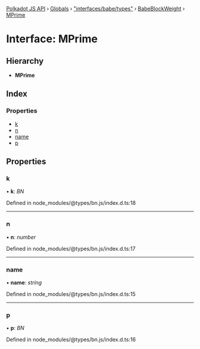 [Polkadot JS API](../README.md) › [Globals](../globals.md) › ["interfaces/babe/types"](../modules/_interfaces_babe_types_.md) › [BabeBlockWeight](_interfaces_babe_types_.babeblockweight.md) › [MPrime](_interfaces_babe_types_.babeblockweight.mprime.md)

# Interface: MPrime

## Hierarchy

* **MPrime**

## Index

### Properties

* [k](_interfaces_babe_types_.babeblockweight.mprime.md#k)
* [n](_interfaces_babe_types_.babeblockweight.mprime.md#n)
* [name](_interfaces_babe_types_.babeblockweight.mprime.md#name)
* [p](_interfaces_babe_types_.babeblockweight.mprime.md#p)

## Properties

###  k

• **k**: *BN*

Defined in node_modules/@types/bn.js/index.d.ts:18

___

###  n

• **n**: *number*

Defined in node_modules/@types/bn.js/index.d.ts:17

___

###  name

• **name**: *string*

Defined in node_modules/@types/bn.js/index.d.ts:15

___

###  p

• **p**: *BN*

Defined in node_modules/@types/bn.js/index.d.ts:16
